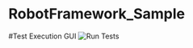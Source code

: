 # RobotFramework_Sample

#Test Execution GUI
![Run Tests](https://github.com/pradeepcsu/RobotFramework_Sample/blob/master/Run_Tests_GUI.png)



